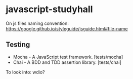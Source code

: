 # javascript-studyhall


On js files naming convention: https://google.github.io/styleguide/jsguide.html#file-name


## Testing 

- Mocha - A JavaScript test framework. [tests/mocha]
- Chai - A BDD and TDD assertion library. [tests/chai]


To look into: 
wdio? 